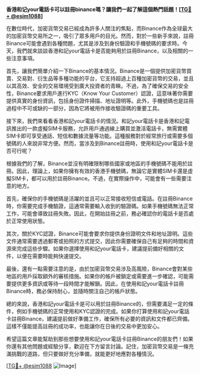 **香港和记your電話卡可以註冊binance嗎？讓我們一起了解這個熱門話題！[[TG💪+ @esim1088](https://t.me/s/esim1088)]**

在數位時代，加密貨幣交易已經成為許多人關注的焦點，而Binance作為全球最大的加密貨幣交易所之一，吸引了眾多用戶的目光。然而，對於一些新手來說，註冊Binance可能會遇到各種問題，尤其是涉及到身份驗證和手機號碼的要求時。今天，我們就來談談香港和記your電話卡是否能夠用於註冊Binance，以及相關的一些注意事項。

首先，讓我們簡單介紹一下Binance的基本情況。Binance是一個提供加密貨幣買賣、交易對、衍生品等多種功能的平台，它支持超過上百種加密貨幣的交易，並且以其高效、安全的交易環境受到廣大投資者的青睞。不過，為了確保交易的安全性，Binance要求用戶進行KYC（Know Your Customer）認證，這意味著你需要提供真實的身份資訊，包括身份證件掃描、地址證明等。此外，手機號碼也是註冊過程中不可或缺的一部分，因為它將被用作接收驗證碼的重要工具。

接下來，我們來看看香港和記your電話卡的情況。和記your電話卡是香港和記電訊推出的一款虛擬SIM卡服務，允許用戶通過線上購買並激活電話卡，無需實體SIM卡即可享受通話、短信和數據流量等功能。這種服務對於經常旅行或需要多個號碼的人來說非常方便。然而，當涉及到Binance註冊時，使用和記your電話卡是否可行呢？

根據我們的了解，Binance並沒有明確限制哪些國家或地區的手機號碼不能用於註冊。因此，理論上，如果你擁有有效的香港手機號碼，無論它是實體SIM卡還是虛擬SIM卡，都可以用於註冊Binance。不過，在實際操作中，可能會有一些需要注意的地方。

首先，確保你的手機號碼是活躍的並且可以正常接收短信或電話。在註冊Binance時，你需要完成手機驗證，這通常需要輸入收到的驗證碼。如果手機號碼無法正常工作，可能會導致註冊失敗。因此，在開始註冊之前，務必確認你的電話卡是否處於正常使用狀態。

其次，關於KYC認證，Binance可能會要求你提供身份證明文件和地址證明。這些文件通常需要透過郵寄或拍照的方式提交，因此你需要確保自己有足夠的時間和資源來完成這些步驟。如果你選擇使用和記your電話卡，建議提前備好相關的文件，以便在需要時能夠快速提交。

最後，還有一點需要注意的是，由於加密貨幣交易涉及高風險，Binance會對某些地區的用戶採取額外的審核措施。如果你的帳戶被鎖定或需要進一步確認，可能需要提供更多資訊或等待一段時間才能解鎖。因此，在使用和記your電話卡註冊Binance時，務必保持耐心，並隨時關注自己的帳戶狀態。

總的來說，香港和記your電話卡是可以用於註冊Binance的，但需要滿足一定的條件，例如手機號碼的正常使用和KYC認證的完成。如果你打算使用和記your電話卡註冊Binance，建議提前做好準備工作，確保所有必要的資訊和文件都已齊備。這樣不僅能提高註冊的成功率，也能讓你在日後的交易中更加安心。

希望這篇文章能幫助到那些想要使用和記your電話卡註冊Binance的朋友們！如果你還有其他問題或經驗分享，歡迎在下方留言討論。記住，加密貨幣交易是一條充滿挑戰的道路，但只要做好充分準備，就能更好地應對各種情況。

[[TG💪+ @esim1088](https://t.me/s/esim1088) ![Image](https://i.postimg.cc/4NQfJmqS/Snipaste-2025-05-13-00-14-12.png)]